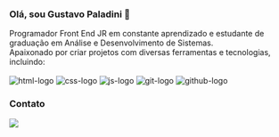 ### Olá, sou Gustavo Paladini 👋

Programador Front End JR em constante aprendizado e estudante de graduação em Análise e Desenvolvimento de Sistemas. 
<br>
Apaixonado por criar projetos com diversas ferramentas e tecnologias, incluindo:
<br>
<br>
<img src="https://img.shields.io/badge/HTML5-E34F26?style=for-the-badge&logo=html5&logoColor=white" alt="html-logo" />
<img src="https://img.shields.io/badge/CSS3-1572B6?style=for-the-badge&logo=css3&logoColor=white" alt="css-logo" />
<img src="https://img.shields.io/badge/JavaScript-F7DF1E?style=for-the-badge&logo=javascript&logoColor=black" alt="js-logo" />
<img src="https://img.shields.io/badge/GIT-E44C30?style=for-the-badge&logo=git&logoColor=white" alt="git-logo" />
<img src="https://img.shields.io/badge/GitHub-100000?style=for-the-badge&logo=github&logoColor=white" alt="github-logo" />
<br>
### Contato 
<a href="https://www.linkedin.com/in/gustavo-paladini-desenvolvedor-front-end/">
<img src="https://img.shields.io/badge/LinkedIn-0077B5?style=for-the-badge&logo=linkedin&logoColor=white"></a>
<br>
<br>












<!--
**GustavoPaladini/GustavoPaladini** is a ✨ _special_ ✨ repository because its `README.md` (this file) appears on your GitHub profile.

Here are some ideas to get you started:

- 🔭 I’m currently working on ...
- 🌱 I’m currently learning ...
- 👯 I’m looking to collaborate on ...
- 🤔 I’m looking for help with ...
- 💬 Ask me about ...
- 📫 How to reach me: ...
- 😄 Pronouns: ...
- ⚡ Fun fact: ...
-->
